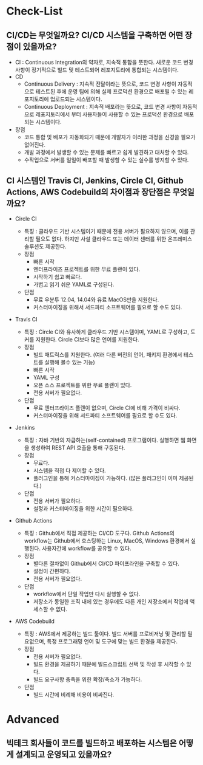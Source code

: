 # Check-List

## CI/CD는 무엇일까요? CI/CD 시스템을 구축하면 어떤 장점이 있을까요?

- CI : Continuous Integration의 약자로, 지속적 통합을 뜻한다. 새로운 코드 변경 사항이 정기적으로 빌드 및 테스트되어 레포지토리에 통합되는 시스템이다.
- CD
  - Continuous Delivery : 지속적 전달이라는 뜻으로, 코드 변경 사항이 자동적으로 테스트된 후에 운영 팀에 의해 실제 프로덕션 환경으로 배포될 수 있는 레포지토리에 업로드되는 시스템이다.
  - Continuous Deployment : 지속적 배포라는 뜻으로, 코드 변경 사항이 자동적으로 레포지토리에서 부터 사용자들이 사용할 수 있는 프로덕션 환경으로 배포되는 시스템이다.
- 장점
  - 코드 통합 및 배포가 자동화되기 때문에 개발자가 이러한 과정을 신경쓸 필요가 없어진다.
  - 개발 과정에서 발생할 수 있는 문제를 빠르고 쉽게 발견하고 대처할 수 있다.
  - 수작업으로 서버를 일일이 배포할 때 발생할 수 있는 실수를 방지할 수 있다.

## CI 시스템인 Travis CI, Jenkins, Circle CI, Github Actions, AWS Codebuild의 차이점과 장단점은 무엇일까요?

- Circle CI
  - 특징 : 클라우드 기반 시스템이기 때문에 전용 서버가 필요하지 않으며, 이를 관리할 필요도 없다. 하지만 사설 클라우드 또는 데이터 센터를 위한 온프레미스 솔루션도 제공한다.
  - 장점
    - 빠른 시작
    - 엔터프라이즈 프로젝트를 위한 무료 플랜이 있다.
    - 시작하기 쉽고 빠르다.
    - 가볍고 읽기 쉬운 YAML로 구성된다.
  - 단점
    - 무료 우분투 12.04, 14.04와 유료 MacOS만을 지원한다.
    - 커스터마이징을 위해서 서드파티 소프트웨어를 필요로 할 수도 있다.

- Travis CI
  - 특징 : Circle CI와 유사하게 클라우드 기반 시스템이며, YAML로 구성하고, 도커를 지원한다. Circle CI보다 많은 언어를 지원한다.
  - 장점
    - 빌드 매트릭스를 지원한다. (여러 다른 버전의 언어, 패키지 환경에서 테스트를 실행해 볼수 있는 기능)
    - 빠른 시작
    - YAML 구성
    - 오픈 소스 프로젝트를 위한 무료 플랜이 있다.
    - 전용 서버가 필요없다.
  - 단점
    - 무료 엔터프라이즈 플랜이 없으며, Circle CI에 비해 가격이 비싸다.
    - 커스터마이징을 위해 서드파티 소프트웨어를 필요로 할 수도 있다.
- Jenkins
  - 특징 : 자바 기반의 자급하는(self-contained) 프로그램이다. 실행하면 웹 화면을 생성하여 REST API 호출을 통해 구동된다.
  - 장점
    - 무료다.
    - 시스템을 직접 다 제어할 수 있다.
    - 플러그인을 통해 커스터마이징이 가능하다. (많은 플러그인이 이미 제공된다.)
  - 단점
    - 전용 서버가 필요하다.
    - 설정과 커스터마이징을 위한 시간이 필요하다.
- Github Actions
  - 특징 : Github에서 직접 제공하는 CI/CD 도구다. Github Actions의 workflow는 Github에서 호스팅하는 Linux, MacOS, Windows 환경에서 실행된다. 사용자간에 workflow를 공유할 수 있다.
  - 장점
    - 별다른 절차없이 Github에서 CI/CD 파이프라인을 구축할 수 있다.
    - 설정이 간편하다.
    - 전용 서버가 필요없다.
  - 단점
    - workflow에서 단일 작업만 다시 실행할 수 없다.
    - 저장소가 동일한 조직 내에 있는 경우에도 다른 개인 저장소에서 작업에 액세스할 수 없다.
- AWS Codebuild
  - 특징 : AWS에서 제공하는 빌드 툴이다. 빌드 서버를 프로비저닝 및 관리할 필요없으며, 특정 프로그래밍 언어 및 도구에 맞는 빌드 환경을 제공한다.
  - 장점
    - 전용 서버가 필요없다.
    - 빌드 환경을 제공하기 때문에 빌드스크립트 선택 및 작성 후 시작할 수 있다.
    - 빌드 요구사항 충족을 위한 확장/축소가 가능하다.
  - 단점
    - 빌드 시간에 비례해 비용이 비싸진다.

# Advanced

## 빅테크 회사들이 코드를 빌드하고 배포하는 시스템은 어떻게 설계되고 운영되고 있을까요?

